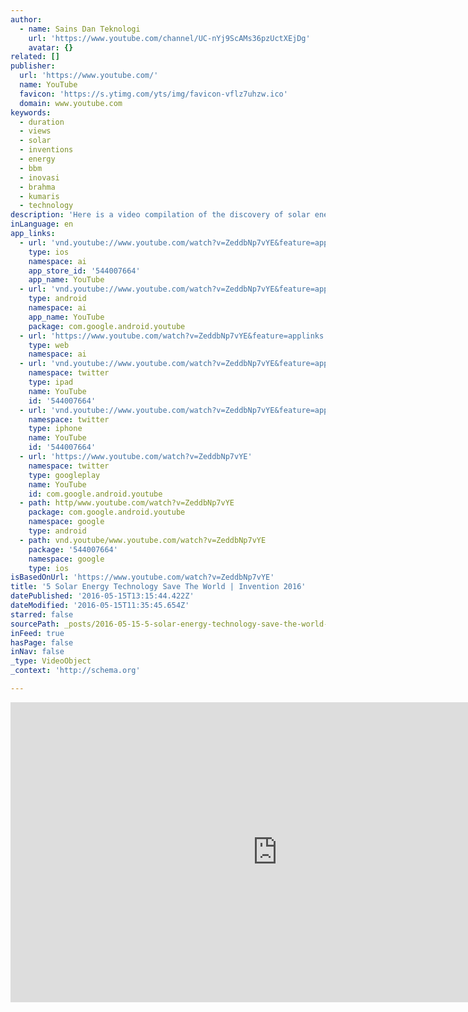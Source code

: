 ```yaml
---
author:
  - name: Sains Dan Teknologi
    url: 'https://www.youtube.com/channel/UC-nYj9ScAMs36pzUctXEjDg'
    avatar: {}
related: []
publisher:
  url: 'https://www.youtube.com/'
  name: YouTube
  favicon: 'https://s.ytimg.com/yts/img/favicon-vflz7uhzw.ico'
  domain: www.youtube.com
keywords:
  - duration
  - views
  - solar
  - inventions
  - energy
  - bbm
  - inovasi
  - brahma
  - kumaris
  - technology
description: 'Here is a video compilation of the discovery of solar energy technology. Time to save the world from destruction. LINK : SunPort: Subcribe : https://goo.gl/UuXN9b Kalipak:http://www.kalisaya.com/ Sunraiden:http://sunraiden.com/ Solar Paper:http://www.yolkstation.com/ Solar Station:http://www.solarstation.com/ Do not forget to click subscriptions and leave your comment and please spread this information #savetheworld #RenewableEnergy'
inLanguage: en
app_links:
  - url: 'vnd.youtube://www.youtube.com/watch?v=ZeddbNp7vYE&feature=applinks'
    type: ios
    namespace: ai
    app_store_id: '544007664'
    app_name: YouTube
  - url: 'vnd.youtube://www.youtube.com/watch?v=ZeddbNp7vYE&feature=applinks'
    type: android
    namespace: ai
    app_name: YouTube
    package: com.google.android.youtube
  - url: 'https://www.youtube.com/watch?v=ZeddbNp7vYE&feature=applinks'
    type: web
    namespace: ai
  - url: 'vnd.youtube://www.youtube.com/watch?v=ZeddbNp7vYE&feature=applinks'
    namespace: twitter
    type: ipad
    name: YouTube
    id: '544007664'
  - url: 'vnd.youtube://www.youtube.com/watch?v=ZeddbNp7vYE&feature=applinks'
    namespace: twitter
    type: iphone
    name: YouTube
    id: '544007664'
  - url: 'https://www.youtube.com/watch?v=ZeddbNp7vYE'
    namespace: twitter
    type: googleplay
    name: YouTube
    id: com.google.android.youtube
  - path: http/www.youtube.com/watch?v=ZeddbNp7vYE
    package: com.google.android.youtube
    namespace: google
    type: android
  - path: vnd.youtube/www.youtube.com/watch?v=ZeddbNp7vYE
    package: '544007664'
    namespace: google
    type: ios
isBasedOnUrl: 'https://www.youtube.com/watch?v=ZeddbNp7vYE'
title: '5 Solar Energy Technology Save The World | Invention 2016'
datePublished: '2016-05-15T13:15:44.422Z'
dateModified: '2016-05-15T11:35:45.654Z'
starred: false
sourcePath: _posts/2016-05-15-5-solar-energy-technology-save-the-world-or-invention-2016.md
inFeed: true
hasPage: false
inNav: false
_type: VideoObject
_context: 'http://schema.org'

---
```

<iframe src="https://cdn.embedly.com/widgets/media.html?src=https%3A%2F%2Fwww.youtube.com%2Fembed%2FZeddbNp7vYE%3Ffeature%3Doembed&amp;url=http%3A%2F%2Fwww.youtube.com%2Fwatch%3Fv%3DZeddbNp7vYE&amp;image=https%3A%2F%2Fi.ytimg.com%2Fvi%2FZeddbNp7vYE%2Fhqdefault.jpg&amp;key=b7d04c9b404c499eba89ee7072e1c4f7&amp;type=text%2Fhtml&amp;schema=youtube" width="854" height="480" scrolling="no" frameborder="0" allowfullscreen="" style=""></iframe>